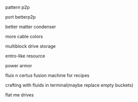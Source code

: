 pattern p2p

port betterp2p

better matter condenser

more cable colors

multiblock drive storage

entro-like resource

power armor

fluix n certus fusion machine for recipes

crafting with fluids in terminal(maybe replace empty buckets)

flat me drives